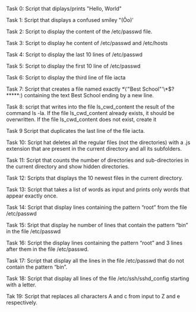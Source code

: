 Task 0: Script that diplays/prints "Hello, World"

Task 1: Script that displays a confused smiley "(Ôo)'

Task 2: Script to display the content of the /etc/passwd file.

Task 3: Script to display he content of /etc/passwd and /etc/hosts

Task 4: Script to display the last 10 lines of /etc/passwd

Task 5: Script to display the first 10 line of /etc/passwd

Task 6: Script to display the third line of file iacta 

Task 7: Script that creates a file named exactly \*\\'"Best School"\'\\*$\?\*\*\*\*\*:) containing the text Best School ending by a new line.

Task 8: script that writes into the file ls_cwd_content the result of the command ls -la. If the file ls_cwd_content already exists, it should be overwritten. If the file ls_cwd_content does not exist, create it

Task 9 Script that duplicates the last line of the file iacta.

Task 10: Script hat deletes all the regular files (not the directories) with a .js extension that are present in the current directory and all its subfolders.

Task 11: Script that counts the number of directories and sub-directories in the current directory and show hidden directories.

Task 12: Scripts that displays the 10 newest files in the current directory.

Task 13: Script that takes a list of words as input and prints only words that appear exactly once.

Task 14: Script that display lines containing the pattern “root” from the file /etc/passwd

Task 15: Sript that display he number of lines that contain the pattern “bin” in the file /etc/passwd

Task 16: Script the display lines containing the pattern “root” and 3 lines after them in the file /etc/passwd.

Task 17: Script that display all the lines in the file /etc/passwd that do not contain the pattern “bin”.

Task 18: Script that display all lines of the file /etc/ssh/sshd_config starting with a letter.

Tak 19: Script that replaces all characters A and c from input to Z and e respectively.
